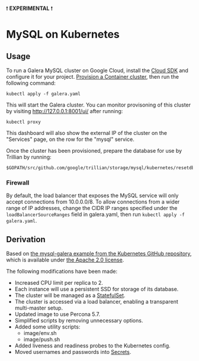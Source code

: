 :exclamation: **EXPERIMENTAL** :exclamation:

# MySQL on Kubernetes

## Usage

To run a Galera MySQL cluster on Google Cloud, install the
[Cloud SDK](https://cloud.google.com/sdk/) and configure it for your project.
[Provision a Container cluster](https://cloud.google.com/container-engine/docs/clusters/operations),
then run the following command:
```
kubectl apply -f galera.yaml
```

This will start the Galera cluster. You can monitor provisoning of this cluster
by visiting http://127.0.0.1:8001/ui/ after running:
```
kubectl proxy
```

This dashboard will also show the external IP of the cluster on the
"Services" page, on the row for the "mysql" service.

Once the cluster has been provisioned, prepare the database for use by Trillian
by running:
```shell
$GOPATH/src/github.com/google/trillian/storage/mysql/kubernetes/resetdb.sh
```

### Firewall

By default, the load balancer that exposes the MySQL service will only accept
connections from 10.0.0.0/8. To allow connections from a wider range of IP
addresses, change the CIDR IP ranges specified under the
`loadBalancerSourceRanges` field in galera.yaml, then run `kubectl apply -f
galera.yaml`.

## Derivation

Based on
[the mysql-galera example from the Kubernetes GitHub repository](https://github.com/kubernetes/kubernetes/tree/v1.5.4/examples/storage/mysql-galera),
which is available under
[the Apache 2.0 license](https://github.com/kubernetes/kubernetes/blob/v1.5.4/LICENSE).

The following modifications have been made:
- Increased CPU limit per replica to 2.
- Each instance will use a persistent SSD for storage of its database.
- The cluster will be managed as a
  [StatefulSet](https://kubernetes.io/docs/concepts/workloads/controllers/statefulset/).
- The cluster is accessed via a load balancer, enabling a transparent
  multi-master setup.
- Updated image to use Percona 5.7.
- Simplified scripts by removing unnecessary options.
- Added some utility scripts:
  - image/env.sh
  - image/push.sh
- Added liveness and readiness probes to the Kubernetes config.
- Moved usernames and passwords into [Secrets](https://kubernetes.io/docs/concepts/configuration/secret/).

